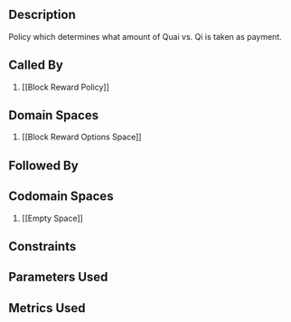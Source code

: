 ## Description

Policy which determines what amount of Quai vs. Qi is taken as payment.
## Called By
1. [[Block Reward Policy]]
## Domain Spaces
1. [[Block Reward Options Space]]
## Followed By
## Codomain Spaces
1. [[Empty Space]]
## Constraints
## Parameters Used
## Metrics Used
